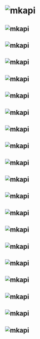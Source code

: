 # ![mkapi](ecodam_py.eco_atac_normalization|plain|link|sourcelink)

## ![mkapi](ecodam_py.eco_atac_normalization.put_on_even_grounds||link|sourcelink)
## ![mkapi](ecodam_py.eco_atac_normalization.convert_to_intervalindex||link|sourcelink)
## ![mkapi](ecodam_py.eco_atac_normalization.generate_intervals_1kb||link|sourcelink)
## ![mkapi](ecodam_py.eco_atac_normalization.equalize_distribs||link|sourcelink)
## ![mkapi](ecodam_py.eco_atac_normalization.match_histograms||link|sourcelink)
## ![mkapi](ecodam_py.eco_atac_normalization.plot_bg||link|sourcelink)
## ![mkapi](ecodam_py.eco_atac_normalization.find_closest_diff||link|sourcelink)
## ![mkapi](ecodam_py.eco_atac_normalization.write_intindex_to_disk||link|sourcelink)
## ![mkapi](ecodam_py.eco_atac_normalization.expand_seeds||link|sourcelink)
## ![mkapi](ecodam_py.eco_atac_normalization.concat_clusters||link|sourcelink)
## ![mkapi](ecodam_py.eco_atac_normalization.prepare_site_density_for_norm||link|sourcelink)
## ![mkapi](ecodam_py.eco_atac_normalization.normalize_with_site_density||link|sourcelink)
## ![mkapi](ecodam_py.eco_atac_normalization.preprocess_bedgraph||link|sourcelink)
## ![mkapi](ecodam_py.eco_atac_normalization.subtract_background_with_theo||link|sourcelink)
## ![mkapi](ecodam_py.eco_atac_normalization.generate_df_for_theo_correlation_comparison||link|sourcelink)
## ![mkapi](ecodam_py.eco_atac_normalization.show_ridge_plot||link|sourcelink)
## ![mkapi](ecodam_py.eco_atac_normalization.get_peak_indices||link|sourcelink)
## ![mkapi](ecodam_py.eco_atac_normalization.normalize_group_peaks_single_factor||link|sourcelink)
## ![mkapi](ecodam_py.eco_atac_normalization.iter_over_bedgraphs_chromosomes||link|sourcelink)
